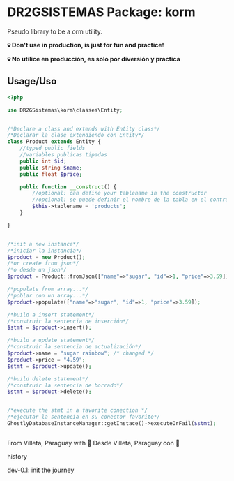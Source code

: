 # DR2GSISTEMAS Package: korm

Pseudo library to be a orm utility.

**:skull: Don't use in production, is just for fun and practice!**

**:skull: No utilice en producción, es solo por diversión y practica**

## Usage/Uso

````PHP
<?php

use DR2GSistemas\korm\classes\Entity;


/*Declare a class and extends with Entity class*/
/*Declarar la clase extendiendo con Entity*/
class Product extends Entity {
    //typed public fields
    //variables publicas tipadas
    public int $id;
    public string $name;
    public float $price;

    public function __construct() {
        //optional: can define your tablename in the constructor
        //opcional: se puede definir el nombre de la tabla en el contructor
        $this->tablename = 'products';
    }

}


/*init a new instance*/
/*iniciar la instancia*/
$product = new Product();
/*or create from json*/
/*o desde un json*/
$product = Product::fromJson(["name"=>"sugar", "id"=>1, "price"=>3.59]);

/*populate from array...*/
/*poblar con un array...*/
$product->populate(["name"=>"sugar", "id"=>1, "price"=>3.59]);

/*build a insert statement*/
/*construir la sentencia de inserción*/
$stmt = $product->insert();

/*build a update statement*/
/*construir la sentencia de actualización*/
$product->name = "sugar rainbow"; /* changed */
$product->price = "4.59";
$stmt = $product->update();

/*build delete statement*/
/*construir la sentencia de borrado*/
$stmt = $product->delete();


/*execute the stmt in a favorite conection */
/*ejecutar la sentencia en su conector favorito*/
GhostlyDatabaseInstanceManager::getInstace()->executeOrFail($stmt);



````
From Villeta, Paraguay with :sparkling_heart:
Desde Villeta, Paraguay con :sparkling_heart:


history

dev-0.1: init the journey


